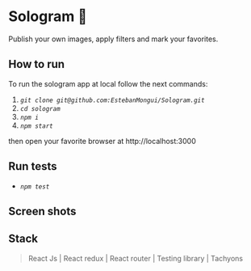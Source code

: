 # Sologram 📸

Publish your own images, apply filters and mark your favorites.

## How to run

To run the sologram app at local follow the next commands:

1. *```git clone git@github.com:EstebanMongui/Sologram.git```*
2. *```cd sologram```*
3. *```npm i```*
4. *```npm start```*

then open your favorite browser at http://localhost:3000

## Run tests

- *```npm test```*

## Screen shots

## Stack

>React Js | React redux | React router | Testing library | Tachyons
